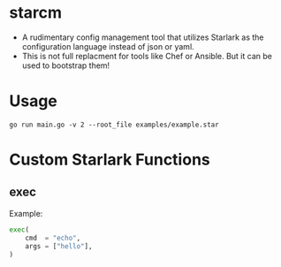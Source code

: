 # starcm

- A rudimentary config management tool that utilizes Starlark as the configuration language instead of json or yaml. 
- This is not full replacment for tools like Chef or Ansible. But it can be used to bootstrap them!

# Usage

`go run main.go -v 2 --root_file examples/example.star`


# Custom Starlark Functions

## exec

Example:
```python
exec(
    cmd  = "echo", 
    args = ["hello"],
)
```